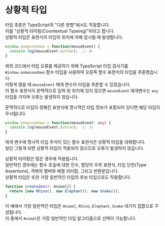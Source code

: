 # 상황적 타입

타입 추론은 TypeScript의 "다른 방향"에서도 작동합니다.<br/>
이를 "상황적 타이핑(Coontextual Typeing)"이라고 합니다.<br/>
상황적 타입은 표현식의 타입의 위치에 의해 암시될 때 발생합니다.

```ts
window.onmousedown = function(mouseEvent) {
  console.log(mouseEvent.button);  // ❌
}
```

위의 코드에서 타입 오류를 제공하기 위해 TypeScript 타입 검사기를 `Window.onmousedown` 함수 타입을 사용하여 오른쪽 함수 표현식의 타입을 추론했습니다.<br/>
이렇게 했을 때 `mouseEvent` 매개 변수의 타입을 추론할 수 있었습니다.<br/>
이 함수 표현식이 문맥적으로 입력 된 위치에 있지 않으면 `mouseEvent` 매개변수는 `any` 타입을 가지며 오류는 발생하지 않습니다.

문맥적으로 타입이 정해진 표현식에 명시적인 타입 정보가 포함되어 있다면 해당 타입이 무시됩니다.

```ts
window.onmousedown = function(mouseEvent: any) {
  console.log(mouseEvent.button);  // 👍
}
```

매개 변수에 명시적 타입 주석이 있는 함수 표현식은 상황적 타입을 대체합니다.<br/>
일단 그렇게 되면 상황적 타입이 적용되지 않으므로 오류가 발생하지 않습니다.

상황적 타이핑은 많은 경우에 적용됩니다.<br/>
일반적인 경우에는 함수 호출에 대한 인수, 할당의 우측 표현식, 타입 단언(Type Assertions), 객체의 멤버와 배열 리터럴, 그리고 반환문입니다.<br/>
상황적 타입은 또한 가장 일반적인 타입의 후보 타입으로도 작용합니다.

```ts
function createZoo(): Animal[] {
  return [new Rhino(), new Elephant(), new Snake()];
}
```

이 예에서 가장 일반적인 타입은 `Animal`, `Rhino`, `Elephant`, `Snake` 네가지 집합으로 구성됩니다.<br/>
이 중에서 `Animal`은 가장 일반적인 타입 알고리즘으로 선택이 가능합니다.